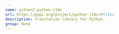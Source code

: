 ```yaml
---
name: python2-python-i18n
url: https://pypi.org/project/python-i18n/#files
description: Translation library for Python.
group: None
---
```

